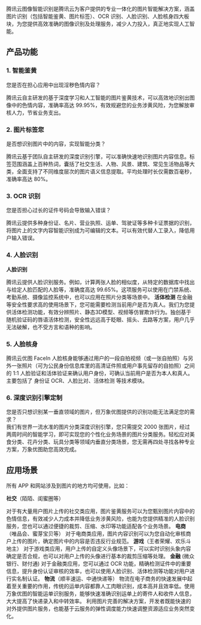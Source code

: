 腾讯云图像智能识别是腾讯云为客户提供的专业一体化的图片智能解决方案，涵盖图片识别（包括智能鉴黄、图片标签）、OCR 识别、人脸识别、人脸核身四大板块，为您提供高效准确的图像识别及处理服务，减少人力投入，真正地实现人工智能。
## 产品功能
### 1. 智能鉴黄

您是否在担心应用中出现淫秽色情内容？

腾讯云自主研发的基于深度学习和人工智能的图片鉴黄技术，可以高效地识别出图像中的色情内容，准确率高达 99.95%，有效规避您的业务涉黄风险，为您解放审核人力，节省业务支出。

### 2. 图片标签您

是否想识别图片中的内容，实现智能分类？

腾讯云基于团队自主研发的深度识别引擎，可以准确快速地识别图片内容信息。标签范围涵盖上百种热词，囊括了社交生活、人物、风景、建筑、常见生活物品等大类，全面支持了不同维度层次的图片语义信息提取。平均处理时长仅需数百毫秒，准确率高达 80%。

### 3. OCR 识别
您是否担心过长的证件号码会导致输入错误？

腾讯云提供多种身份证、名片、营业执照、运单、驾驶证等多种卡证票据的识别，将图片上的文字内容智能识别成为可编辑的文本。可以有效代替人工录入，降低用户输入错误。

### 4. 人脸识别

**人脸识别**

腾讯云提供人脸识别服务。例如，计算两张人脸的相似度，从特定的数据库中找出与给定人脸匹配的人脸等，准确度高达 99.65%。这项服务可以使用在门禁系统、考勤系统、摄像监控系统中，也可以应用在照片分类等场景中。
**活体检测**
在金融等安全性要求高的使用场景下，您可能需要检测当前用户是否为真人。我们为您提供活体检测功能，有效分辨照片、静态3D模型、视频等仿冒欺诈行为。独创基于随机验证码的唇语活体检测，安全性远远高于眨眼、摇头、去路等方案，用户几乎无法破解，也不受方言和语种的影响。

### 5. 人脸核身

腾讯云优图 FaceIn 人脸核身能够通过用户的一段自拍视频（或一张自拍照）与另外一张照片（可为公民身份信息库里的高清证件照或用户事先留存的自拍照）之间的 1:1 人脸验证和活体验证来确认用户身份，可确认当前用户是否为本人和真人。主要包括了 身份证 OCR、人脸比对、活体检测 等技术模块。
### 6. 深度识别引擎定制
您是否只想识别某一垂直领域的图片，但万象优图提供的识别功能无法满足您的需求？</br>我们有世界一流水准的图片分类深度识别引擎，您只需提交 2000 张图片，经过两周时间的智能学习，即可实现您的个性化业务场景的图片分类服务。轻松应对美食分类、花卉分类、玩具分类等领域内垂直分类场景，您无需再四处寻找各种专业方案，万象优图助您高效完成。

## 应用场景
所有 APP 和网站涉及到图片的地方均可使用，比如：

**社交**（陌陌、闺蜜圈等）

对于有大量用户图片上传的社交类应用，图片鉴黄服务可以为您甄别图片内容中的色情信息，有效减少人力成本并降低业务涉黄风险，也能为您提供精准的人脸识别服务，您也可以通过便捷的裁剪、压缩、水印等功能适配各个业务场景。
**电商**（唯品会、蜜芽宝贝等）
对于电商类应用，图片内容识别可以为您自动化审核商户上传的图片，确定图片中的内容是否违反行业规范。
**游戏**（王者荣耀、欢乐斗地主）
对于游戏类应用，用户上传的自定义头像场景下，可以实时识别头象内容确定是否合规，也可以对用户上传的头像进行基本的裁剪压缩等处理。
**金融** (微众银行、财付通)
对于金融类应用，您可以通过 OCR 功能，精确检测证件中的重要信息，提升身份认证审核的效率，也可以使用人脸识别、活体检测等功能对用户进行实名制认证。
**物流**（顺丰速运、中通快递等）
物流在电子商务的快速发展中起着至关重要的作用，传统的运单内容都靠人工肉眼识别，成本高并且效率低。使用万象优图的智能运单识别服务，能够快速准确识别运单上的寄件人和收件人信息，大大提高了快递录入和中转效率。
利用图片完善的解决方案，开发者既能快速的对外提供图片服务，也能基于云服务的弹性调度能力快速调整资源适应业务突然变化。